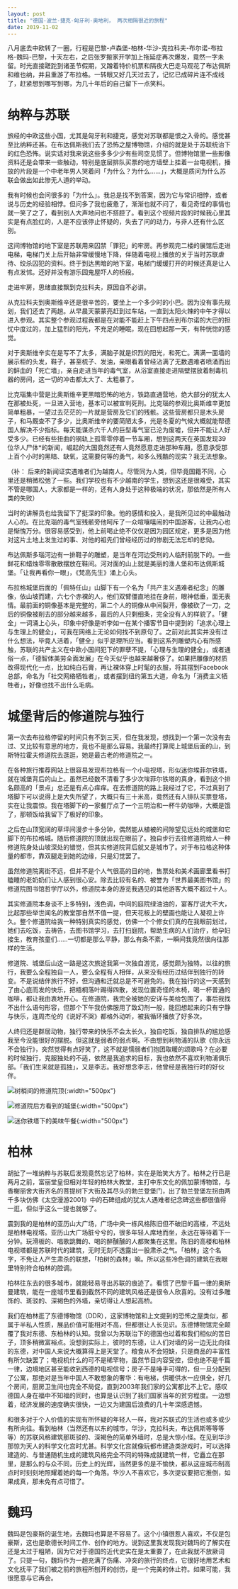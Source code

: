 ```yaml
---
layout: post
title: "德国-波兰-捷克-匈牙利-奥地利， 两次相隔很近的旅程"
date: 2019-11-02
---
```


八月底去中欧转了一圈，行程是巴黎-卢森堡-柏林-华沙-克拉科夫-布尔诺-布拉格-魏玛-巴黎，十天左右，之后张罗搬家开学加上拖延症再次爆发，竟然一字未留。时光直接蹉跎到诸圣节假期，又蹭着特价机票和隔夜大巴走马观花了布达佩斯和维也纳，并且重游了布拉格。一转眼又好几天过去了，记忆已成碎片连不成线了，赶紧想到哪写到哪，为几十年后的自己留下一点笑料。

# 纳粹与苏联

旅经的中欧这些小国，尤其是匈牙利和捷克，感觉对苏联都是恨之入骨的。感觉甚至比纳粹还甚。在布达佩斯我们去了恐怖之屋博物馆，介绍的就是处于苏联统治下的红色恐怖。说实话对我来说这些多多少少有些司空见惯了。但博物馆里一些影像资料还是会带来一些触动，特别是底层排队买票的地方墙壁上挂着一台电视机，播放的片段是一个中老年男人哭着问「为什么？为什么……」，大概是质问为什么苏联会做出如此惨无人道的举动。

我有时候也会问很多的「为什么」。我总是找不到答案，因为它与常识相悖，或者说与历史的经验相悖。但问多了我也疲惫了，渐渐也就不问了，看见奇怪的事情也就一笑了之了，看到别人大声地问也不搭腔了。看到这个视频片段的时候我心里其实是有点脸红的，人是不应该停止怀疑的，失去了问的动力，与非人还有什么区别。

这间博物馆的地下室是苏联用来囚禁「罪犯」的牢房。再参观完二楼的展馆后走进电梯，电梯门关上后开始非常缓慢地下降，伴随着电视上播放的关于当时苏联虐待、绞杀囚犯的资料。终于到达黑暗的地下室，电梯门缓缓打开的时候还真是让人有点发怵。还好并没有游乐园鬼屋吓人的桥段。

走进牢房，思绪直接飘到克拉科夫，原因自不必讲。

从克拉科夫到奥斯维辛还是很辛苦的，要坐上一个多少时的小巴。因为没有事先规划，我们还去了两趟。从早晨天蒙蒙亮赶到过车站，一直到太阳火辣的中午才得以进入参观。其实整个参观过程我都是在对能不能赶上下午四点到布尔诺的大巴的担忧中度过的，加上猛烈的阳光，不充足的睡眠，现在回想起那一天，有种恍惚的感觉。

对于奥斯维辛实在是写不了太多，满脑子就是炽烈的阳光，和死亡。满满一面墙的展示柜的头发，鞋子，甚至梳子、发油，亲眼看着曾经沾满了无数遇难者喷涌而出的鲜血的「死亡墙」，亲自走进当年的毒气室，从浴室直接走进隔壁摆放着制毒机器的房间，这一切的冲击都太大了、太粗暴了。

比克瑙集中营是比奥斯维辛更黑暗恐怖的地方，铁路直通营地，绝大部分的犹太人在那被处死，一旦进入营地，基本可以被宣判死刑。比克瑙的参观比奥斯维辛更加简单粗暴，一望过去茫茫的一片就是营房及它们的残骸。这些营房都只是木头房子，和马厩查不了多少，比奥斯维辛的要简陋太多，光是冬夏的气候大概就能帮德国人解决不少指标。每天能谋杀六千人的巨型毒气室已沦为废墟，但并不能让人好受多少。已经有些扭曲的钢轨上孤零零停着一节车厢，想到这两天在英国发现39位华人尸体*的新闻，崛起的大国竟然还有人竟然愿意走进那种车厢，愿意承受那上百个小时的黑暗、缺氧，这需要何等的勇气，和多么残酷的现实？我无法想象。

（补： 后来的新闻证实遇难者们为越南人。尽管同为人类，但毕竟国籍不同，心里还是稍微松弛了一些。我们学校也有不少越南的学生，想到这还是很难受，其实不管是哪国人，大家都是一样的，还有人身处于这种极端的状况，那依然是所有人类的失败）

当时的讲解员也给我留下了挺深的印象。他的感情和投入，是我所见过的中最触动人心的。在比克瑙的毒气室残骸旁他呵斥了一众喧嚷嘻闹的中国游客，让我内心也是惭愧万分。很容易感受到，他上前喝止绝不仅仅是因为园区规定，更多是因为他对这片土地上发生过的事、对他的祖先们曾经经历过的惨剧无法忘却的悲恸。

布达佩斯多瑙河边有一排鞋子的雕塑，是当年在河边受刑的人临刑前脱下的。一些鲜花和蜡烛零零散散摆放在鞋间。河对面的山上就是美丽的渔人堡和布达佩斯城堡。「让我再看你一眼」，《梵高先生》涌上心头。

布拉格城堡后面的「佩特任山」山脚下有一个名为「共产主义遇难者纪念」的雕像，依山坡而建，六七个赤裸的人，他们双臂僵直地挂在身前，眼神低垂，面无表情。最前面的铜像基本是完整的，第二个人的铜像从中间裂开，像被砍了一刀，之后的铜像被削去的部分越来越多，最后的人只剩细条，完全没有人的样貌了。「健全」一词涌上心头，印象中好像是听李如一在某个播客节目中提到的「追求心理上与生理上的健全」，可我在网络上无论如何找不到原句了。之前对此其实并没有过什么想法，毕竟人活着，「健全」似乎是理所应当。看到这系列雕塑内心有所感触，苏联的共产主义在中欧小国间犯下的罪孽不提，「心理与生理的健全」，或者通俗一点，「德智体美劳全面发展」在今天似乎也越来越奢侈了。如果把雕像的材质改得现代化一点，比如纯白石膏，再让裸体穿上时髦的衣服，将其摆到Facebook总部，命名为「社交网络牺牲者」，或者摆到纽约第五大道，命名为「消费主义牺牲者」，好像也找不出什么毛病。

# 城堡背后的修道院与独行

第一次去布拉格停留的时间只有不到三天，但在我发现，想找到一个第一次没有去过、又比较有意思的地方，竟也不是那么容易。我最终打算爬上城堡后面的山，到斯特拉霍夫修道院去逛逛，她是最古老的修道院之一。

在各种旅行推荐网站上很容易发现布拉格有一个小电视塔，形似迷你埃菲尔铁塔，就在城堡背后的山上。虽然已经数不清看了多少次埃菲尔铁塔的真身，看到这个排名颇高的「景点」总还是有点心痒痒。在去修道院的路上我经过了它，不过真到了塔脚下可以说得上是大失所望了，大概只有三十米高，竟然还有人排队买票登塔，实在让我震惊。我在塔脚下的一家餐厅点了一个三明治和一杯牛奶咖啡，大概是饿了，那顿饭给我留下了极好的印象。

之后在山顶宽阔的草坪间漫步十多分钟，偶然能从植被的间隙望见远处的城堡和它脚下的布拉格城。随后修道院的顶就出现在眼前了。独自步行去往修道院给人一种修道院身处山坡深处的错觉，但其实修道院背后就又是城市了。对于布拉格这种体量的都市，靠双腿走到她的边缘，只是幻觉罢了。

虽然修道院离街不远，但并不是个人气很高的目的地，售票处和美术画廊里看书打瞌睡的老奶奶们让人感到很心安。除去比较有名的、被誉为「世界最美图书馆」的修道院图书馆哲学厅以外，修道院本身的游览我遇见的其他游客大概不超过十人。

其实修道院本身谈不上多特别，浅色调，中间的庭院绿油油的，宴客厅说大不大，比起那些举世闻名的教堂那自然不值一提，但天花板上的壁画也能让人凝视上许久。整个修道院给我一种特别真实的感觉，仿佛一个个修女们真的在我眼前划过，她们去吃饭，去祷告，去图书馆学习，去打扫庭院，帮助生病的人们治疗，给孕妇接生，教育孩童们……一切都是那么平静，那么有条不紊，一瞬间我竟然很向往那样的生活。

修道院、城堡后山这一路是这次旅途我第一次独自游览，感觉颇为独特。以往的旅行，我要么全程独自一人，要么全程有人相伴，从来没有经历过结伴到独行的转变。不是说结伴旅行不好，但沟通和迁就总是不可避免的。我在独行的这一天感到了由心底而发的快乐，把梧桐落叶踢得四散，发现位置奇怪的木椅，喝一杯普通的咖啡，都让我由衷地开心。在修道院，我完全被她的安详与美给包围了，事后我找不出什么语句形容，但那个下午我仿佛服用了致幻剂一般，能回想起来的只有宁静与快乐，连周杰伦的《说好不哭》都格外动听，被我循环播放了好多次。

人终归还是群居动物，独行带来的快乐不会太长久，独自吃饭，独自排队的尴尬感我至今没能很好的摆脱。但这就是弱者的弱点啊。不由想到利物浦的队歌《你永远不会独行》，突然觉得有点好笑了，这不就是懦弱者们抱团取暖的颂歌吗？在必要的时候独行，克服独处的不适，依然是我追求的目标，我也依然不喜欢利物浦俱乐部。「我们生来就是孤独」，又是李志。我好想念李志，他曾经是我独行时的好伙伴。

![树梢间的修道院顶]({{site.baseurl}}/assets/images/树梢间的修道院顶.jpg){:width="500px"}

![修道院后方看到的城堡]({{site.baseurl}}/assets/images/修道院后方看到的城堡.jpg){:width="500px"}

![迷你铁塔下的美味午餐]({{site.baseurl}}/assets/images/迷你铁塔下的美味午餐.jpg){:width="500px"}

# 柏林

胡扯了一堆纳粹与苏联后发现竟然忘记了柏林，实在是贻笑大方了。柏林之行已是两月之前，富丽堂皇但相对年轻的柏林大教堂，主打中东文化的佩加蒙博物馆，与香榭丽舍大街齐名的菩提树下大街及其尽头的勃兰登堡门，出了勃兰登堡左拐由两千多块仿佛《太空漫游2001》中的石碑组成的犹太人遇难者纪念碑这些都很值得一逛，但似乎这么一提也就够了。

震到我的是柏林的亚历山大广场，广场中央一栋风格陈旧但不破旧的高楼，不远处是柏林电视塔。亚历山大广场脏兮兮的，很多年轻人席地而坐，永远在等待着下一分钟。玩滑板的、唱歌跳舞的、喝的醉醺醺的人都聚集在这里。陈旧的高楼和柏林电视塔都是苏联时代的建筑，无时无刻不透露出一股肃杀之气。「柏林」这个名字，不免让人产生肃杀的联想，「柏树的森林」嘛。所以这些冷色调的建筑在我眼里特别符合柏林的腔调。

柏林往东去的很多城市，就能轻易寻出苏联的痕迹了。看惯了巴黎千篇一律的奥斯曼建筑，能在一座城市里看到截然不同的建筑风格还是很令人欣喜的。没有过多雕饰的、斑驳的、深褐色的外墙，亲切得让人想起高桥。

我们在柏林逛了东德博物馆（DDR），这家博物馆和上文提到的恐怖之屋类似，都属于半私人性质，展品价值可能相对不高，但都很让人长见识。东德博物馆完全颠覆了我对东德、东柏林的认知。我曾以为苏联治下的德国也过着和我们相似的苦日子，顶多稍微富裕点。没想到实际上，彼时的东德，让人们对墙的另一边无比向往的东德，对中国人来说大概算得上是天堂了。粮食从不会短缺，只是商品的丰富性有所欠缺罢了；电视机什么的可不是稀罕物，虽然节目内容受控，但也绝不是千篇一律，边境地区甚至能收到西德的电视信号；房子不是唾手可得的，但一旦分配到了公寓，那绝对是当年中国人不敢想象的奢华：有电梯，供暖供水一应俱全，好几个房间，厨房卫生间也完全不局促，直到2003年我们家的公寓都比不上它。感叹德国人身在福中不知福的同时，也算是认识到了我们国家当年的贫穷程度。一边想着，经济发展的速度确实很快，一边又为建国后浪费的几十年深感遗憾。

和很多对于个人价值的实现有所怀疑的年轻人一样，我对苏联式的生活也或多或少有所向往。看到柏林（当然还有以东的城市，华沙，克拉科夫，布达佩斯等等等等）的苏联风格建筑那斑驳的、深褐色的简单外墙时，总是大惊小怪。在见到华沙那惊为天人的科学文化宫时尤甚。科学文化宫就像玩都市建造类游戏时，可以选择建造的、与普通随机生成的建筑风格完全不同的特殊成就建筑一样，它矗立在那里，是那么的与众不同，历史上的光辉，当然更多的是不愉快，都从这座城市制高点时时刻刻地照耀着她的每一个角落。华沙人不喜欢它，多次提议要把它推倒，如果成真，那未免有点可惜了。

# 魏玛

魏玛是包豪斯的诞生地，去魏玛也算是不容易了。这个小镇很惹人喜欢，不仅是包豪斯，这也是歌德长时间工作、创作的地方。说到这里我发现我对魏玛的了解实在还是太过于粗陋，因为它对于德国的近代史实在是太重要了，在此我就不放厥词了。只提一句，魏玛作为一趟充满了伤痛、冲突的旅行的终点，它很好地用艺术和文化抚平了我们被之前的旅程所刨开的创伤，是一个完美的休止符。如果可能，我很愿意与它再会。